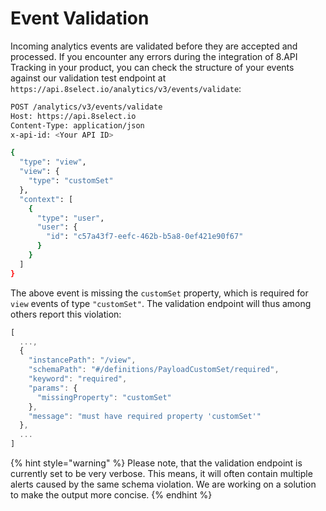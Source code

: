 # Event Validation

Incoming analytics events are validated before they are accepted and processed. If you encounter any errors during the integration of 8.API Tracking in your product, you can check the structure of your events against our validation test endpoint at `https://api.8select.io/analytics/v3/events/validate`:

```bash
POST /analytics/v3/events/validate
Host: https://api.8select.io
Content-Type: application/json
x-api-id: <Your API ID>

{
  "type": "view",
  "view": {
    "type": "customSet"
  },
  "context": [
    {
      "type": "user",
      "user": {
        "id": "c57a43f7-eefc-462b-b5a8-0ef421e90f67"
      }
    }
  ]
}
```

The above event is missing the `customSet` property, which is required for `view` events of type `"customSet"`. The validation endpoint will thus among others report this violation:

```javascript
[
  ...,
  {
    "instancePath": "/view",
    "schemaPath": "#/definitions/PayloadCustomSet/required",
    "keyword": "required",
    "params": {
      "missingProperty": "customSet"
    },
    "message": "must have required property 'customSet'"
  },
  ...
]
```

{% hint style="warning" %}
Please note, that the validation endpoint is currently set to be very verbose. This means, it will often contain multiple alerts caused by the same schema violation. We are working on a solution to make the output more concise.
{% endhint %}
